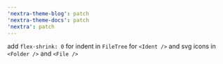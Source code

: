 ```yaml
---
'nextra-theme-blog': patch
'nextra-theme-docs': patch
'nextra': patch
---
```


add `flex-shrink: 0` for indent in `FileTree` for `<Ident />` and svg icons in `<Folder />`
and `<File />`
